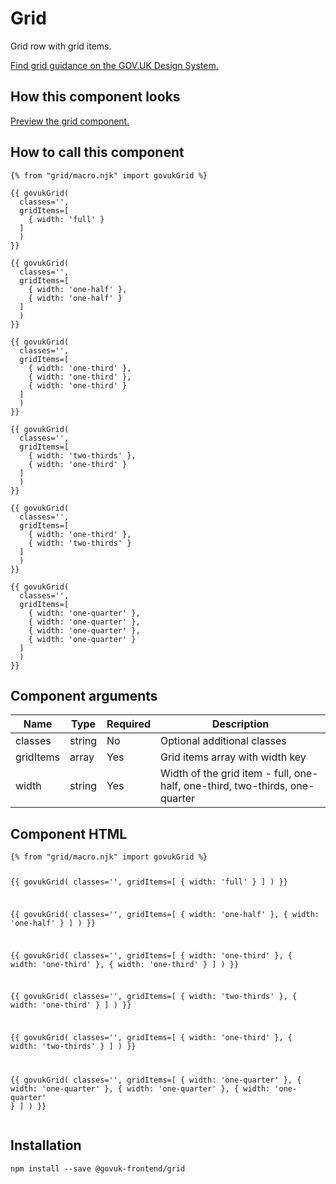 

<h1 class="govuk-u-heading-36">
Grid
</h1>

<p class="govuk-u-core-24">
  Grid row with grid items.
</p>

<p class="govuk-u-copy-19">
  <a href="">Find grid guidance on the GOV.UK Design System.</a>
</p>

<h2 class="govuk-u-heading-24">How this component looks</h2>

<div>


<div class="govuk-c-grid ">
  <div class="govuk-c-grid__item govuk-c-grid__item--full">
     
  </div>
</div>



<div class="govuk-c-grid ">
  <div class="govuk-c-grid__item govuk-c-grid__item--one-half">
     
  </div>
  <div class="govuk-c-grid__item govuk-c-grid__item--one-half">
     
  </div>
</div>



<div class="govuk-c-grid ">
  <div class="govuk-c-grid__item govuk-c-grid__item--one-third">
     
  </div>
  <div class="govuk-c-grid__item govuk-c-grid__item--one-third">
     
  </div>
  <div class="govuk-c-grid__item govuk-c-grid__item--one-third">
     
  </div>
</div>



<div class="govuk-c-grid ">
  <div class="govuk-c-grid__item govuk-c-grid__item--two-thirds">
     
  </div>
  <div class="govuk-c-grid__item govuk-c-grid__item--one-third">
     
  </div>
</div>



<div class="govuk-c-grid ">
  <div class="govuk-c-grid__item govuk-c-grid__item--one-third">
     
  </div>
  <div class="govuk-c-grid__item govuk-c-grid__item--two-thirds">
     
  </div>
</div>



<div class="govuk-c-grid ">
  <div class="govuk-c-grid__item govuk-c-grid__item--one-quarter">
     
  </div>
  <div class="govuk-c-grid__item govuk-c-grid__item--one-quarter">
     
  </div>
  <div class="govuk-c-grid__item govuk-c-grid__item--one-quarter">
     
  </div>
  <div class="govuk-c-grid__item govuk-c-grid__item--one-quarter">
     
  </div>
</div>

</div>

<p class="govuk-u-copy-19">
<a href="http://govuk-frontend-review.herokuapp.com/components/grid/preview">Preview the grid component.
</a>
</p>

  <h2 class="govuk-u-heading-24">How to call this component</h2>

  <pre><code>{% from &quot;grid/macro.njk&quot; import govukGrid %}

{{ govukGrid(
  classes=&#39;&#39;,
  gridItems=[
    { width: &#39;full&#39; }
  ]
  )
}}

{{ govukGrid(
  classes=&#39;&#39;,
  gridItems=[
    { width: &#39;one-half&#39; },
    { width: &#39;one-half&#39; }
  ]
  )
}}

{{ govukGrid(
  classes=&#39;&#39;,
  gridItems=[
    { width: &#39;one-third&#39; },
    { width: &#39;one-third&#39; },
    { width: &#39;one-third&#39; }
  ]
  )
}}

{{ govukGrid(
  classes=&#39;&#39;,
  gridItems=[
    { width: &#39;two-thirds&#39; },
    { width: &#39;one-third&#39; }
  ]
  )
}}

{{ govukGrid(
  classes=&#39;&#39;,
  gridItems=[
    { width: &#39;one-third&#39; },
    { width: &#39;two-thirds&#39; }
  ]
  )
}}

{{ govukGrid(
  classes=&#39;&#39;,
  gridItems=[
    { width: &#39;one-quarter&#39; },
    { width: &#39;one-quarter&#39; },
    { width: &#39;one-quarter&#39; },
    { width: &#39;one-quarter&#39; }
  ]
  )
}}
</code></pre>

<h2 class="govuk-u-heading-24">Component arguments</h2>

<div>

<!-- TODO: Use the table macro here and pass it component argument data -->
| Name          | Type    | Required  | Description
|---            |---      |---        |---
| classes       | string  | No        | Optional additional classes
| gridItems     | array   | Yes       | Grid items array with width key
| width         | string  | Yes       | Width of the grid item - full, one-half, one-third, two-thirds, one-quarter

</div>

<h2 class="govuk-u-heading-24">Component HTML</h2>
<pre><code>{% from &quot;grid/macro.njk&quot; import govukGrid %}

{{ govukGrid(
  classes=&#39;&#39;,
  gridItems=[
    { width: &#39;full&#39; }
  ]
  )
}}

{{ govukGrid(
  classes=&#39;&#39;,
  gridItems=[
    { width: &#39;one-half&#39; },
    { width: &#39;one-half&#39; }
  ]
  )
}}

{{ govukGrid(
  classes=&#39;&#39;,
  gridItems=[
    { width: &#39;one-third&#39; },
    { width: &#39;one-third&#39; },
    { width: &#39;one-third&#39; }
  ]
  )
}}

{{ govukGrid(
  classes=&#39;&#39;,
  gridItems=[
    { width: &#39;two-thirds&#39; },
    { width: &#39;one-third&#39; }
  ]
  )
}}

{{ govukGrid(
  classes=&#39;&#39;,
  gridItems=[
    { width: &#39;one-third&#39; },
    { width: &#39;two-thirds&#39; }
  ]
  )
}}

{{ govukGrid(
  classes=&#39;&#39;,
  gridItems=[
    { width: &#39;one-quarter&#39; },
    { width: &#39;one-quarter&#39; },
    { width: &#39;one-quarter&#39; },
    { width: &#39;one-quarter&#39; }
  ]
  )
}}
</code></pre>

<h2 class="govuk-u-heading-24">Installation</h2>
<pre><code>npm install --save @govuk-frontend/grid</code></pre>

